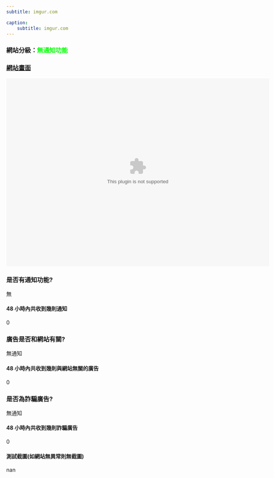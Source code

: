```yaml
---
subtitle: imgur.com

caption:
	subtitle: imgur.com
---
```


<h3>網站分級：<font color="#00FF00">無通知功能</font></h3>

### [網站畫面](imgur.com)
<embed src="https://web.archive.org/web/imgur.com" style="width:700px; height: 500px;">

### 是否有通知功能?
無

#### 48 小時內共收到幾則通知
0

### 廣告是否和網站有關?
無通知

#### 48 小時內共收到幾則與網站無關的廣告
0

### 是否為詐騙廣告?
無通知

#### 48 小時內共收到幾則詐騙廣告
0

#### 測試截圖(如網站無異常則無截圖)
nan

